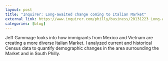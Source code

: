 ```yaml
---
layout: post
title: "Inquirer: Long-awaited change coming to Italian Market"
external_link: https://www.inquirer.com/philly/business/20131223_Long-awaited_change_coming_to_Italian_Market.html
categories: [blog]
---
```


Jeff Gammage looks into how immigrants from Mexico and Vietnam are creating a more diverse Italian Market.
I analyzed current and historical Census data to quantify demographic changes in the area surrounding the Market and in South Philly.